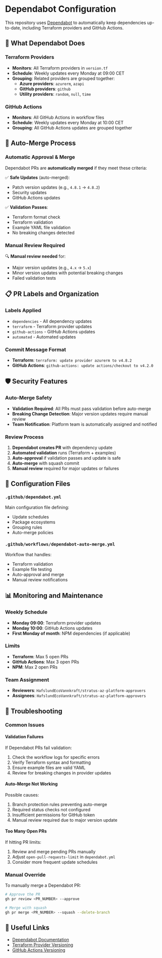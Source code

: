 # Dependabot Configuration

This repository uses [Dependabot](https://docs.github.com/en/code-security/dependabot) to automatically keep dependencies up-to-date, including Terraform providers and GitHub Actions.

## 🤖 What Dependabot Does

### Terraform Providers
- **Monitors**: All Terraform providers in `version.tf`
- **Schedule**: Weekly updates every Monday at 09:00 CET
- **Grouping**: Related providers are grouped together:
  - **Azure providers**: `azurerm`, `azapi`
  - **GitHub providers**: `github`
  - **Utility providers**: `random`, `null`, `time`

### GitHub Actions
- **Monitors**: All GitHub Actions in workflow files
- **Schedule**: Weekly updates every Monday at 10:00 CET
- **Grouping**: All GitHub Actions updates are grouped together

## 🔄 Auto-Merge Process

### Automatic Approval & Merge
Dependabot PRs are **automatically merged** if they meet these criteria:

✅ **Safe Updates** (auto-merged):
- Patch version updates (e.g., `4.8.1` → `4.8.2`)
- Security updates
- GitHub Actions updates

✅ **Validation Passes**:
- Terraform format check
- Terraform validation
- Example YAML file validation
- No breaking changes detected

### Manual Review Required
🔍 **Manual review needed** for:
- Major version updates (e.g., `4.x` → `5.x`)
- Minor version updates with potential breaking changes
- Failed validation tests

## 📋 PR Labels and Organization

### Labels Applied
- `dependencies` - All dependency updates
- `terraform` - Terraform provider updates
- `github-actions` - GitHub Actions updates
- `automated` - Automated updates

### Commit Message Format
- **Terraform**: `terraform: update provider azurerm to v4.8.2`
- **GitHub Actions**: `github-actions: update actions/checkout to v4.2.0`

## 🛡️ Security Features

### Auto-Merge Safety
- **Validation Required**: All PRs must pass validation before auto-merge
- **Breaking Change Detection**: Major version updates require manual review
- **Team Notification**: Platform team is automatically assigned and notified

### Review Process
1. **Dependabot creates PR** with dependency update
2. **Automated validation** runs (Terraform + examples)
3. **Auto-approval** if validation passes and update is safe
4. **Auto-merge** with squash commit
5. **Manual review** required for major updates or failures

## 🔧 Configuration Files

### `.github/dependabot.yml`
Main configuration file defining:
- Update schedules
- Package ecosystems
- Grouping rules
- Auto-merge policies

### `.github/workflows/dependabot-auto-merge.yml`
Workflow that handles:
- Terraform validation
- Example file testing
- Auto-approval and merge
- Manual review notifications

## 📊 Monitoring and Maintenance

### Weekly Schedule
- **Monday 09:00**: Terraform provider updates
- **Monday 10:00**: GitHub Actions updates
- **First Monday of month**: NPM dependencies (if applicable)

### Limits
- **Terraform**: Max 5 open PRs
- **GitHub Actions**: Max 3 open PRs
- **NPM**: Max 2 open PRs

### Team Assignment
- **Reviewers**: `HafslundEcoVannkraft/stratus-az-platform-approvers`
- **Assignees**: `HafslundEcoVannkraft/stratus-az-platform-approvers`

## 🚨 Troubleshooting

### Common Issues

#### Validation Failures
If Dependabot PRs fail validation:
1. Check the workflow logs for specific errors
2. Verify Terraform syntax and formatting
3. Ensure example files are valid YAML
4. Review for breaking changes in provider updates

#### Auto-Merge Not Working
Possible causes:
1. Branch protection rules preventing auto-merge
2. Required status checks not configured
3. Insufficient permissions for GitHub token
4. Manual review required due to major version update

#### Too Many Open PRs
If hitting PR limits:
1. Review and merge pending PRs manually
2. Adjust `open-pull-requests-limit` in `dependabot.yml`
3. Consider more frequent update schedules

### Manual Override
To manually merge a Dependabot PR:
```bash
# Approve the PR
gh pr review <PR_NUMBER> --approve

# Merge with squash
gh pr merge <PR_NUMBER> --squash --delete-branch
```

## 🔗 Useful Links

- [Dependabot Documentation](https://docs.github.com/en/code-security/dependabot)
- [Terraform Provider Versioning](https://developer.hashicorp.com/terraform/language/providers/requirements)
- [GitHub Actions Versioning](https://docs.github.com/en/actions/creating-actions/about-custom-actions#using-release-management-for-actions) 